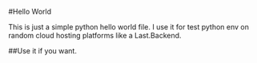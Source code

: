 #Hello World

This is just a simple python hello world file. I use it for test python env on random cloud hosting platforms like a Last.Backend.

##Use it if you want.
